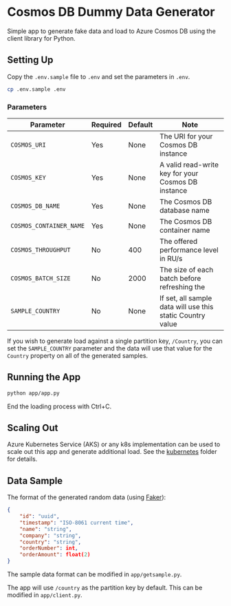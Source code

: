 # Cosmos DB Dummy Data Generator

Simple app to generate fake data and load to Azure Cosmos DB using the client library for Python.

## Setting Up

Copy the `.env.sample` file to `.env` and set the parameters in `.env`.

```bash
cp .env.sample .env
```

### Parameters

| Parameter | Required | Default | Note |
| --------- | -------- | ------- | ---- |
| `COSMOS_URI` | Yes | None | The URI for your Cosmos DB instance |
| `COSMOS_KEY` | Yes | None | A valid read-write key for your Cosmos DB instance |
| `COSMOS_DB_NAME` | Yes | None | The Cosmos DB database name|
| `COSMOS_CONTAINER_NAME` | Yes | None | The Cosmos DB container name|
| `COSMOS_THROUGHPUT` | No | 400 | The offered performance level in RU/s|
| `COSMOS_BATCH_SIZE` | No | 2000 | The size of each batch before refreshing the |
| `SAMPLE_COUNTRY` | No | None | If set, all sample data will use this static Country value

If you wish to generate load against a single partition key, `/Country`, you can set the `SAMPLE_COUNTRY` parameter and the data will use that value for the `Country` property on all of the generated samples.

## Running the App

```bash
python app/app.py
```

End the loading process with Ctrl+C.

## Scaling Out

Azure Kubernetes Service (AKS) or any k8s implementation can be used to scale out this app and generate additional load. See the [kubernetes](kubernetes) folder for details.

## Data Sample

The format of the generated random data (using [Faker](https://github.com/joke2k/faker)):

```json
{
    "id": "uuid",
    "timestamp": "ISO-8061 current time",
    "name": "string",
    "company": "string",
    "country": "string",
    "orderNumber": int,
    "orderAmount": float(2)
}
```

The sample data format can be modified in `app/getsample.py`.

The app will use `/country` as the partition key by default. This can be modified in `app/client.py`.
